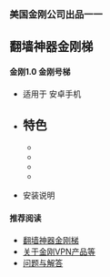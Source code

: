 ### 美国金刚公司出品一一
## 翻墙神器金刚梯
#### 金刚1.0 金刚号梯
- 适用于 安卓手机

- 特色
  - 
  - 
  - 
  - 
  -

- 安装说明
    



#### 推荐阅读
- [翻墙神器金刚梯](https://a2zitpro.github.io/web/dlb)
- [关于金刚VPN产品等](https://a2zitpro.github.io/web/列表-关于金刚VPN产品等)
- [问题与解答](https://a2zitpro.github.io/web/列表-问题与解答)


